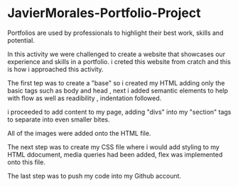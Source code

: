 # JavierMorales-Portfolio-Project
Portfolios are used by professionals to highlight their best work, skills and potential.

In this activity we were challenged to create a website that showcases our experience and skills in a portfolio.
i creted this website from cratch and this is how i approached this activity.

The first tep was to create a "base" so i created my HTML adding only the basic tags such as body and head 
, next i added semantic elements to help with flow as well as readibility , indentation followed.

i proceeded to add content to my page, adding "divs" into my "section" tags to separate into even smaller bites.

All of the images were added onto the HTML file.

The next step was to create my CSS file where i would add styling to my HTML ddocument, media queries had been added, flex was implemented onto this file.

The last step was to push my code into my Github account.


